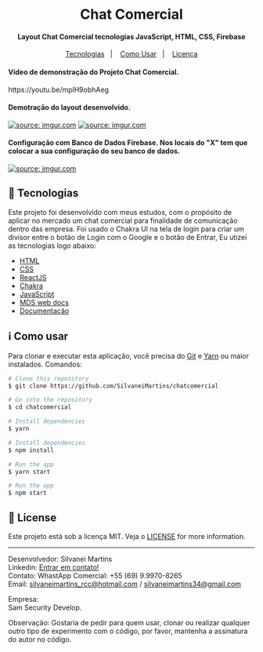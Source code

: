<h1 align="center">
    Chat Comercial
</h1>

<h4 align="center">
  Layout Chat Comercial tecnologias JavaScript, HTML, CSS, Firebase
</h4>

<p align="center">
  <a href="#rocket-tecnologias">Tecnologias</a>&nbsp;&nbsp;&nbsp;|&nbsp;&nbsp;&nbsp;
  <a href="#information_source-como-usar">Como Usar</a>&nbsp;&nbsp;&nbsp;|&nbsp;&nbsp;&nbsp;
  <a href="#memo-license">Licença</a>
</p>

<h4 align="left">
  Vídeo de demonstração do Projeto Chat Comercial.
</h4>
https://youtu.be/mplH9obhAeg

<h4 align="left">
  Demotração do layout desenvolvido.
</h4>

<a href="https://imgur.com/HiBQ3ar"><img src="https://i.imgur.com/HiBQ3ar.png" title="source: imgur.com" /></a>
<a href="https://imgur.com/3Pxjpre"><img src="https://i.imgur.com/3Pxjpre.png" title="source: imgur.com" /></a>

<h4 align="left">
  Configuração com Banco de Dados Firebase.
  Nos locais do "X" tem que colocar a sua configuração do seu banco de dados.
</h4>
<a href="https://imgur.com/RDp2oNk"><img src="https://i.imgur.com/RDp2oNk.png" title="source: imgur.com" /></a>

## :rocket: Tecnologias

Este projeto foi desenvolvido com meus estudos, com o propósito de aplicar no mercado um chat comercial para finalidade de comunicação dentro das empresa. Foi usado o Chakra UI na tela de login para criar um divisor entre o botão de Login com o Google e o botão de Entrar, Eu utizei as tecnologias logo abaixo:

-  [HTML](https://developer.mozilla.org/pt-BR/docs/Web/HTML)
-  [CSS](https://developer.mozilla.org/pt-BR/docs/Web/CSS/)
-  [ReactJS](https://reactjs.org/)
-  [Chakra](https://chakra-ui.com/)
-  [JavaScript](https://www.javascript.com/)
-  [MDS web docs](https://developer.mozilla.org/pt-BR/)
-  [Documentação](https://pt.wikipedia.org/wiki/JavaScript)

## :information_source: Como usar

Para clonar e executar esta aplicação, você precisa do [Git](https://git-scm.com) e [Yarn](https://yarnpkg.com/) ou maior instalados. Comandos:

```bash
# Clone this repository
$ git clone https://github.com/SilvaneiMartins/chatcomercial

# Go into the repository
$ cd chatcomercial

# Install dependencies
$ yarn

# Install dependencies
$ npm install

# Run the app
$ yarn start

# Run the app
$ npm start
```

## :memo: License
Este projeto está sob a licença MIT. Veja o [LICENSE](https://github.com/SilvaneiMartins/chatcomercial/blob/master/LICENSE) for more information.

---

Desenvolvedor: Silvanei Martins<br>
Linkedin: [Entrar em contato!](https://www.linkedin.com/in/silvanei-martins-a5412436/)<br>
Contato: WhastApp Comercial: +55 (69) 9.9970-8265 <br>
Email: silvaneimartins_rcc@hotmail.com / silvaneimartins34@gmail.com<br>

Empresa: <br>
Sam Security Develop.<br>

Observação: Gostaria de pedir para quem usar, clonar ou realizar qualquer outro tipo de experimento com o código,
por favor, mantenha a assinatura do autor no código.
